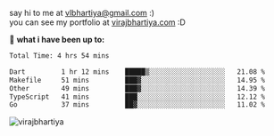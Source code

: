 say hi to me at [vlbhartiya@gmail.com](mailto:vlbhartiya@gmail.com) :)<br/>
you can see my portfolio at [virajbhartiya.com](https://virajbhartiya.com) :D<br/>


🚀 **what i have been up to:**

<!--START_SECTION:waka-->

```txt
Total Time: 4 hrs 54 mins

Dart         1 hr 12 mins    █████▒░░░░░░░░░░░░░░░░░░░   21.08 %
Makefile     51 mins         ███▓░░░░░░░░░░░░░░░░░░░░░   14.95 %
Other        49 mins         ███▓░░░░░░░░░░░░░░░░░░░░░   14.39 %
TypeScript   41 mins         ███░░░░░░░░░░░░░░░░░░░░░░   12.12 %
Go           37 mins         ██▓░░░░░░░░░░░░░░░░░░░░░░   11.02 %
```

<!--END_SECTION:waka-->

<p align="left"> <img src="https://komarev.com/ghpvc/?username=virajbhartiya&color=blue" alt="virajbhartiya" /> </p>
